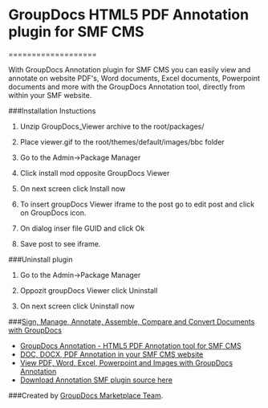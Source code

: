 # GroupDocs HTML5 PDF Annotation plugin for SMF CMS
===================


With GroupDocs Annotation plugin for SMF CMS you can easily view and annotate on website PDF's, Word documents, Excel documents, Powerpoint documents and more with the GroupDocs Annotation tool, directly from within your SMF website.


###Installation Instuctions

1. Unzip GroupDocs_Viewer archive to the root/packages/

2. Place viewer.gif to the root/themes/default/images/bbc folder
3. Go to the Admin->Package Manager
4. Click install mod opposite GroupDocs Viewer

5. On next screen click Install now

6. To insert groupDocs Viewer iframe to the post go to edit post and click on GroupDocs icon.

7. On dialog inser file GUID and click Ok

8. Save post to see iframe.

###Uninstall plugin

1. Go to the Admin->Package Manager

2. Oppozit groupDocs Viewer click Uninstall

3. On next screen click Uninstall now

###[Sign, Manage, Annotate, Assemble, Compare and Convert Documents with GroupDocs](http://groupdocs.com)
* [GroupDocs Annotation - HTML5 PDF Annotation tool for SMF CMS](http://groupdocs.com/apps/Annotation)
* [DOC, DOCX, PDF Annotation in your SMF CMS website](http://forums.SMF.com/free-modules/22931-groupdocs-Annotation.html)
* [View PDF, Word, Excel, Powerpoint and Images with GroupDocs Annotation](http://groupdocs.com/apps/Annotation)
* [Download Annotation SMF plugin source here](https://github.com/groupdocs/SMF-groupdocs-Annotation-source)

###Created by [GroupDocs Marketplace Team](http://groupdocs.com/marketplace/).